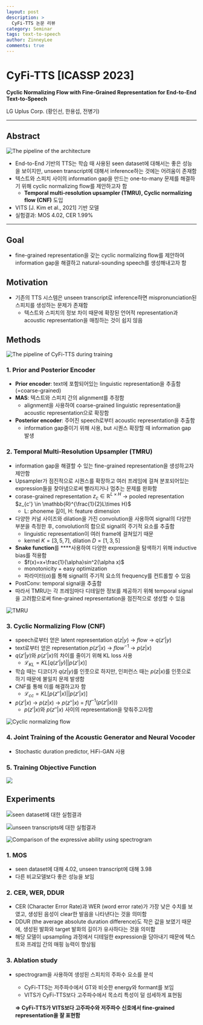 ```yaml
---
layout: post
description: >
  CyFi-TTS 논문 리뷰
category: Seminar
tags: text-to-speech
author: ZinneyLee
comments: true
---
```


# CyFi-TTS [ICASSP 2023]

**Cyclic Normalizing Flow with Fine-Grained Representation for End-to-End Text-to-Speech**

LG Uplus Corp. (황인선, 한용섭, 전병기)

---

## Abstract

![The pipeline of the architecture](/assets/img/2023-12-07-CyFi-TTS/Untitled.png)


- End-to-End 기반의 TTS는 학습 때 사용된 seen dataset에 대해서는 좋은 성능을 보이지만, unseen transcript에 대해서 inference하는 것에는 어려움이 존재함
- 텍스트와 스피치 사이의 information gap을 만드는 one-to-many 문제를 해결하기 위해 cyclic normalizing flow를 제안하고자 함
    - **Temporal multi-resolution upsampler (TMRU), Cyclic normalizing flow (CNF)** 도입
- VITS [J. Kim et al., 2021] 기반 모델
- 실험결과: MOS 4.02, CER 1.99%

---

## Goal

- fine-grained representation을 갖는 cyclic normalizing flow를 제안하여 information gap을 해결하고 natural-sounding speech를 생성해내고자 함

## Motivation

- 기존의 TTS 시스템은 unseen transcript로 inference하면 mispronunciation된 스피치를 생성하는 문제가 존재함
    - 텍스트와 스피치의 정보 차이 때문에 확장된 언어적 representation과 acoustic representation을 매칭하는 것이 쉽지 않음

## Methods

![The pipeline of CyFi-TTS during training](/assets/img/2023-12-07-CyFi-TTS/Untitled%201.png)


### 1. Prior and Posterior Encoder

- **Prior encoder**: text에 포함되어있는 linguistic representation을 추출함 (=coarse-grained)
- **MAS**: 텍스트와 스피치 간의 alignment를 추정함
    - alignment을 사용하여 coarse-grained linguistic representation을 acoustic representation으로 확장함
- **Posterior encoder**: 주어진 speech로부터 acoustic representation을 추출함
    - information gap줄이기 위해 사용, but 시퀀스 확장할 때 information gap 발생

### 2. Temporal Multi-Resolution Upsampler (TMRU)

- information gap을 해결할 수 있는 fine-grained representation을 생성하고자 제안함
- Upsampler가 점진적으로 시퀀스를 확장하고 여러 프레임에 걸쳐 분포되어있는 
expression들을 찾아냄으로써 빨라지거나 멈추는 문제를 완화함
- corase-grained representation $z_c \in \mathbb{R}^{L\times H}$ $\longrightarrow$ pooled representation $z_{c'} \in \mathbb{R}^{\frac{1}{2}L\times H}$
    - L: phoneme 길이, H: feature dimension
- 다양한 커널 사이즈와 dilation을 가진 convolution을 사용하여 signal의 다양한 부분을 측정한 후, convolution의 합으로 signal의 주기적 요소를 추출함
    - linguistic representation이 여러 frame에 걸쳐있기 때문
    - kernel $K=[3, 5, 7]$,   dilation $D=[1, 3, 5]$
- **Snake function**를 ****사용하여 다양한 expression을 탐색하기 위해 inductive bias를 적용함
    - $f(x)=x+\frac{1}{\alpha}sin^2(\alpha x)$
    - monotonicity + easy optimization
    - 파라미터($\alpha$)를 통해 signal의 주기적 요소의 frequency를 컨트롤할 수 있음
- PostConv: temporal signal을 추출함
- 따라서 TMRU는 각 프레임마다 디테일한 정보를 제공하기 위해 temporal signal을 고려함으로써 fine-grained representation을 점진적으로 생성할 수 있음

![TMRU](/assets/img/2023-12-07-CyFi-TTS/Untitled%202.png)



### 3. Cyclic Normalizing Flow (CNF)

- speech로부터 얻은 latent representation $q(z|y)$ $\longrightarrow$ $flow$ $\longrightarrow$ $q(z'|y)$
- text로부터 얻은 representation $p(z'|x)$ $\longrightarrow$ $flow^{-1}$ $\longrightarrow$ $p(z|x)$
- $q(z'|y)$와 $p(z'|x)$의 차이를 줄이기 위해 KL loss 사용
    - $\mathcal{L}_{KL}=KL[q(z'|y)||p(z'|x)]$
- 학습 때는 디코더가 $q(z|y)$를 인풋으로 하지만, 인퍼런스 때는 $p(z|x)$를 인풋으로 하기 때문에 불일치 문제 발생함
- CNF를 통해 이를 해결하고자 함
    - $\mathcal{L}_{cc}=KL[p(z''|x)||p(z'|x)]$
- $p(z'|x)$ $\longrightarrow$ $p(z|x)$ $\longrightarrow$ $p(z''|x)$     $=$    $f(f^{-1}(p(z'|x)))$
    - $p(z'|x)$와 $p(z''|x)$ 사이의 representation을 맞춰주고자함

![Cyclic normalizing flow](/assets/img/2023-12-07-CyFi-TTS/Untitled%203.png)


### 4. Joint Training of the Acoustic Generator and Neural Vocoder

- Stochastic duration predictor, HiFi-GAN 사용

### 5. Training Objective Function

![](/assets/img/2023-12-07-CyFi-TTS/Untitled%207.png)


## Experiments

![seen dataset에 대한 실험결과](/assets/img/2023-12-07-CyFi-TTS/Untitled%204.png)


![unseen transcripts에 대한 실험결과](/assets/img/2023-12-07-CyFi-TTS/Untitled%205.png)


![Comparison of the expressive ability using spectrogram](/assets/img/2023-12-07-CyFi-TTS/Untitled%206.png)


### 1. MOS

- seen dataset에 대해 4.02, unseen transcript에 대해 3.98
- 다른 비교모델보다 좋은 성능을 보임

### 2. CER, WER, DDUR

- CER (Character Error Rate)과 WER (word error rate)가 가장 낮은 수치를 보였고, 생성된 음성이 clear한 발음을 나타낸다는 것을 의미함
- DDUR (the average absolute duration difference)도 작은 값을 보였기 때문에, 생성된 발화와 target 발화의 길이가 유사하다는 것을 의미함
- 해당 모델이 upsampling 과정에서 디테일한 expression을 담아내기 때문에 텍스트와 프레임 간의 매핑 능력이 향상됨

### 3. Ablation study

- spectrogram을 사용하여 생성된 스피치의 주파수 요소를 분석
    - CyFi-TTS는 저주파수에서 GT와 비슷한 energy와 formant를 보임
    - VITS가 CyFi-TTS보다 고주파수에서 목소리 특성이 덜 섬세하게 표현됨
    
     **$\Rightarrow$ CyFi-TTS가 VITS보다 고주파수와 저주파수 신호에서 fine-grained representation을 잘 표현함**
